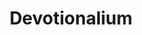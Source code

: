 ---
title: Devotionalium
lang: de
description: Tagesverse aus den heiligen Schriften der drei abrahamitischen Weltreligionen
link: https://devotionalium.com/about
categories: [PHP]
---